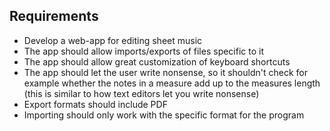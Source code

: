 ## Requirements
* Develop a web-app for editing sheet music
* The app should allow imports/exports of files specific to it
* The app should allow great customization of keyboard shortcuts
* The app should let the user write nonsense, so it shouldn't check for example whether the notes in a measure add up to the measures length (this is similar to how text editors let you write nonsense)
* Export formats should include PDF
* Importing should only work with the specific format for the program